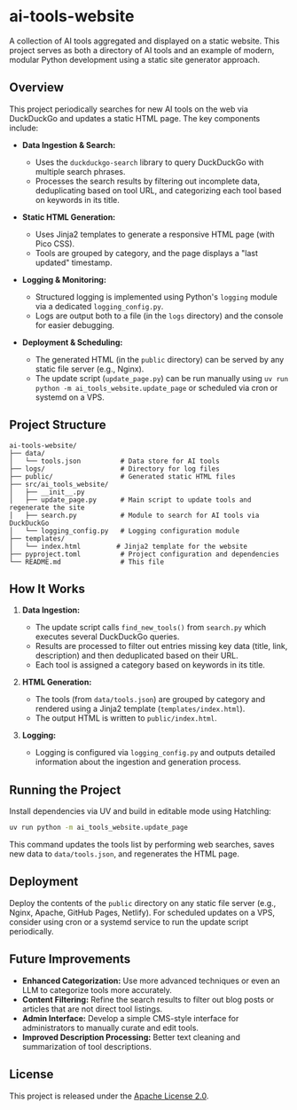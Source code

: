# ai-tools-website

A collection of AI tools aggregated and displayed on a static website. This project serves as both a directory of AI tools and an example of modern, modular Python development using a static site generator approach.

## Overview

This project periodically searches for new AI tools on the web via DuckDuckGo and updates a static HTML page. The key components include:

- **Data Ingestion & Search:**
  - Uses the `duckduckgo-search` library to query DuckDuckGo with multiple search phrases.
  - Processes the search results by filtering out incomplete data, deduplicating based on tool URL, and categorizing each tool based on keywords in its title.

- **Static HTML Generation:**
  - Uses Jinja2 templates to generate a responsive HTML page (with Pico CSS).
  - Tools are grouped by category, and the page displays a "last updated" timestamp.

- **Logging & Monitoring:**
  - Structured logging is implemented using Python's `logging` module via a dedicated `logging_config.py`.
  - Logs are output both to a file (in the `logs` directory) and the console for easier debugging.

- **Deployment & Scheduling:**
  - The generated HTML (in the `public` directory) can be served by any static file server (e.g., Nginx).
  - The update script (`update_page.py`) can be run manually using `uv run python -m ai_tools_website.update_page` or scheduled via cron or systemd on a VPS.

## Project Structure

```
ai-tools-website/
├── data/
│   └── tools.json          # Data store for AI tools
├── logs/                   # Directory for log files
├── public/                 # Generated static HTML files
├── src/ai_tools_website/
│   ├── __init__.py
│   ├── update_page.py      # Main script to update tools and regenerate the site
│   ├── search.py           # Module to search for AI tools via DuckDuckGo
│   └── logging_config.py   # Logging configuration module
├── templates/
│   └── index.html         # Jinja2 template for the website
├── pyproject.toml          # Project configuration and dependencies
└── README.md               # This file
```

## How It Works

1. **Data Ingestion:**
   - The update script calls `find_new_tools()` from `search.py` which executes several DuckDuckGo queries.
   - Results are processed to filter out entries missing key data (title, link, description) and then deduplicated based on their URL.
   - Each tool is assigned a category based on keywords in its title.

2. **HTML Generation:**
   - The tools (from `data/tools.json`) are grouped by category and rendered using a Jinja2 template (`templates/index.html`).
   - The output HTML is written to `public/index.html`.

3. **Logging:**
   - Logging is configured via `logging_config.py` and outputs detailed information about the ingestion and generation process.

## Running the Project

Install dependencies via UV and build in editable mode using Hatchling:

```bash
uv run python -m ai_tools_website.update_page
```

This command updates the tools list by performing web searches, saves new data to `data/tools.json`, and regenerates the HTML page.

## Deployment

Deploy the contents of the `public` directory on any static file server (e.g., Nginx, Apache, GitHub Pages, Netlify). For scheduled updates on a VPS, consider using cron or a systemd service to run the update script periodically.

## Future Improvements

- **Enhanced Categorization:** Use more advanced techniques or even an LLM to categorize tools more accurately.
- **Content Filtering:** Refine the search results to filter out blog posts or articles that are not direct tool listings.
- **Admin Interface:** Develop a simple CMS-style interface for administrators to manually curate and edit tools.
- **Improved Description Processing:** Better text cleaning and summarization of tool descriptions.

## License

This project is released under the [Apache License 2.0](LICENSE).
